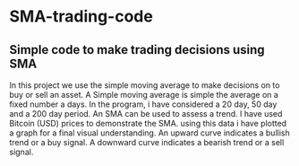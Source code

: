 # SMA-trading-code
## Simple code to make trading decisions using SMA
In this project we use the simple moving average to make decisions on to buy or sell an asset.
A Simple moving average is simple the average on a fixed number a days. In the program, i have considered a 20 day, 50 day and a 200 day period. 
An SMA can be used to assess a trend. I have used Bitcoin (USD) prices to demonstrate the SMA.
using this data i have plotted a graph for a final visual understanding. An upward curve indicates a bullish trend or a buy signal. A downward curve indicates a bearish trend or a sell signal.  
